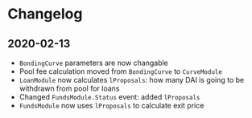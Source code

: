 # Changelog

## 2020-02-13
* `BondingCurve` parameters are now changable
* Pool fee calculation moved from `BondingCurve` to `CurveModule`
* `LoanModule` now calculates `lProposals`: how many DAI is going to be withdrawn from pool for loans
* Changed `FundsModule.Status` event: added `lProposals`
* `FundsModule` now uses `lProposals` to calculate exit price